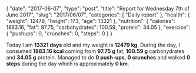 {
    "date": "2017-06-07",
    "type": "post",
    "title": "Report for Wednesday 7th of June 2017",
    "slug": "2017\/06\/07",
    "categories": [
        "Daily report"
    ],
    "health": {
        "weight": 12479,
        "height": 173,
        "age": 13321
    },
    "nutrition": {
        "calories": 1883.16,
        "fat": 97.75,
        "carbohydrates": 100.59,
        "protein": 34.05
    },
    "exercise": {
        "pushups": 0,
        "crunches": 0,
        "steps": 0
    }
}

Today I am <strong>13321 days</strong> old and my weight is <strong>12479 kg</strong>. During the day, I consumed <strong>1883.16 kcal</strong> coming from <strong>97.75 g</strong> fat, <strong>100.59 g</strong> carbohydrates and <strong>34.05 g</strong> protein. Managed to do <strong>0 push-ups</strong>, <strong>0 crunches</strong> and walked <strong>0 steps</strong> during the day which is approximately <strong>0 km</strong>.